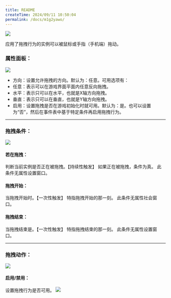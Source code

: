 ```yaml
---
title: README
createTime: 2024/09/11 10:50:04
permalink: /docs/m1g2yawo/
---
```

![](564d7e8d64902.png)

应用了拖拽行为的实例可以被鼠标或手指（手机端）拖动。

### 属性面板：
![](56331c9e8e7f0.png)
- 方向：设置允许拖拽的方向。默认为：任意。可用选项有：
 - 任意：表示可以在游戏界面平面内任意反向拖拽。
 - 水平：表示只可以在水平，也就是X轴方向拖拽。
 - 垂直：表示只可以在垂直，也就是Y轴方向拖拽。
- 启用：设置拖拽是否在游戏初始化时就可用。默认为：是。也可以设置为“否”，然后在事件表中基于特定条件再启用拖拽行为。

------------

### 拖拽条件：
![](56331c9ea106b.png)
#### 若在拖拽：
判断当前实例是否正在被拖拽。【持续性触发】
如果正在被拖拽，条件为真。
此条件无属性设置窗口。

#### 拖拽开始：
当拖拽开始时。【一次性触发】
特指拖拽开始的那一刻。
此条件无属性社会窗口。

#### 拖拽结束：
当拖拽结束是。【一次性触发】
特指拖拽结束的那一刻。
此条件无属性设置窗口。

------------

### 拖拽动作：
![](56331c9e4e8f4.png)
#### 启用/禁用：
设置拖拽行为是否可用。
![](56331c9e75218.png)